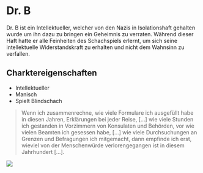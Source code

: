 # Dr. B

Dr. B ist ein Intellektueller, welcher von den Nazis in Isolationshaft gehalten wurde um ihn dazu zu bringen ein Geheimnis zu verraten. Während dieser Haft hatte er alle Feinheiten des Schachspiels erlernt, um sich seine intellektuelle Widerstandskraft zu erhalten und nicht dem Wahnsinn zu verfallen.

## Charktereigenschaften

* Intellektueller
* Manisch
* Spielt Blindschach

> Wenn ich zusammenrechne, wie viele Formulare ich ausgefüllt habe in diesen Jahren, Erklärungen bei jeder Reise, […] wie viele Stunden ich gestanden in Vorzimmern von Konsulaten und Behörden, vor wie vielen Beamten ich gesessen habe, […] wie viele Durchsuchungen an Grenzen und Befragungen ich mitgemacht, dann empfinde ich erst, wieviel von der Menschenwürde verlorengegangen ist in diesem Jahrhundert […].

<img src="https://i.weltbild.de/p/06240453-259985558-curd-juergens.jpg?tr=tr%3An-w250p"/>

